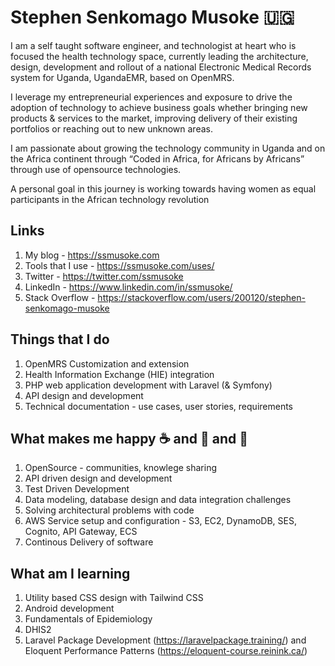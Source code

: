 # Stephen Senkomago Musoke 🇺🇬

I am a self taught software engineer, and technologist at heart who is focused the health technology space, currently leading the architecture, design, development and rollout of a national Electronic Medical Records system for Uganda, UgandaEMR, based on OpenMRS.

I leverage my entrepreneurial experiences and exposure to drive the adoption of technology to achieve business goals whether bringing new products & services to the market, improving delivery of their existing portfolios or reaching out to new unknown areas.

I am passionate about growing the technology community in Uganda and on the Africa continent through “Coded in Africa, for Africans by Africans” through use of opensource technologies. 

A personal goal in this journey is working towards having women as equal participants in the African technology revolution

## Links 

1. My blog - https://ssmusoke.com 
2. Tools that I use - https://ssmusoke.com/uses/
2. Twitter - https://twitter.com/ssmusoke
3. LinkedIn - https://www.linkedin.com/in/ssmusoke/
4. Stack Overflow - https://stackoverflow.com/users/200120/stephen-senkomago-musoke 

## Things that I do 

1. OpenMRS Customization and extension 
2. Health Information Exchange (HIE) integration
3. PHP web application development with Laravel (& Symfony) 
4. API design and development 
5. Technical documentation - use cases, user stories, requirements 

## What makes me happy :coffee: and :tea: and :goat:

1. OpenSource - communities, knowlege sharing
2. API driven design and development 
3. Test Driven Development 
4. Data modeling, database design and data integration challenges 
5. Solving architectural problems with code 
6. AWS Service setup and configuration - S3, EC2, DynamoDB, SES, Cognito, API Gateway, ECS 
7. Continous Delivery of software 

## What am I learning 
1. Utility based CSS design with Tailwind CSS 
2. Android development 
3. Fundamentals of Epidemiology 
4. DHIS2 
5. Laravel Package Development (https://laravelpackage.training/) and Eloquent Performance Patterns (https://eloquent-course.reinink.ca/)
